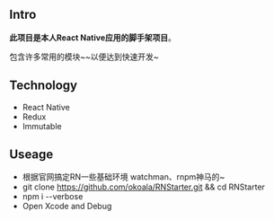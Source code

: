 ## Intro

  **此项目是本人React Native应用的脚手架项目**。

  包含许多常用的模块~~以便达到快速开发~


## Technology

  - React Native
  - Redux
  - Immutable

## Useage

  - 根据官网搞定RN一些基础环境 watchman、rnpm神马的~
  - git clone https://github.com/okoala/RNStarter.git && cd RNStarter
  - npm i --verbose
  - Open Xcode and Debug
